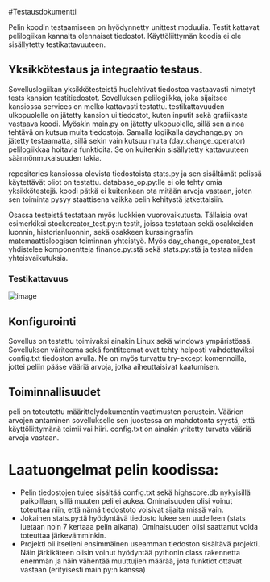 #Testausdokumentti

Pelin koodin testaamiseen on hyödynnetty unittest moduulia. Testit kattavat pelilogiikan kannalta olennaiset tiedostot. Käyttöliittymän koodia ei ole sisällytetty testikattavuuteen.

## Yksikkötestaus ja integraatio testaus.

Sovelluslogiikan yksikkötesteistä huolehtivat tiedostoa vastaavasti nimetyt tests kansion testitiedostot.
Sovelluksen pelilogiikka, joka sijaitsee kansiossa services on melko kattavasti testattu.
testikattavuuden ulkopuolelle on jätetty kansion ui tiedostot, kuten inputit sekä grafiikasta vastaava koodi. Myöskin main.py on jätetty ulkopuolelle, sillä sen ainoa tehtävä on kutsua muita tiedostoja. Samalla logiikalla daychange.py on jätetty testaamatta, sillä sekin vain kutsuu muita (day_change_operator) pelilogiikkaa hoitavia funktioita. Se on kuitenkin sisällytetty kattavuuteen säännönmukaisuuden takia.

repositories kansiossa olevista tiedostoista stats.py ja sen sisältämät pelissä käytettävät oliot on testattu. database_op.py:lle ei ole tehty omia yksikkötestejä. koodi pätkä ei kuitenkaan ota mitään arvoja vastaan, joten sen toiminta pysyy staattisena vaikka pelin kehitystä jatkettaisiin.

Osassa testeistä testataan myös luokkien vuorovaikutusta. Tällaisia ovat esimerkiksi stockcreator_test.py:n testit, joissa testataan sekä osakkeiden luonnin, historianluonnin, sekä osakkeen kurssingraafin matemaattisloogisen toiminnan yhteistyö. Myös day_change_operator_test yhdistelee komponentteja finance.py:stä sekä stats.py:stä ja testaa niiden yhteisvaikutuksia.

### Testikattavuus

![image](https://user-images.githubusercontent.com/117186747/206911653-a2264b73-eb45-4af9-b4a3-5348567da227.png)


## Konfigurointi
Sovellus on testattu toimivaksi ainakin Linux sekä windows ympäristössä.
Sovelluksen väriteema sekä fonttiteemat ovat tehty helposti vaihdettaviksi config.txt tiedoston avulla.
Ne on myös turvattu try-except komennoilla, jottei peliin pääse vääriä arvoja, jotka aiheuttaisivat kaatumisen.

## Toiminnallisuudet

peli on toteutettu määrittelydokumentin vaatimusten perustein. Väärien arvojen antaminen sovellukselle sen juostessa on mahdotonta syystä, että käyttöliittymänä toimii vai hiiri. config.txt on ainakin yritetty turvata vääriä arvoja vastaan.

# Laatuongelmat pelin koodissa:
- Pelin tiedostojen tulee sisältää config.txt sekä highscore.db nykyisillä paikoillaan, sillä muuten peli ei aukea. Ominaisuuden olisi voinut toteuttaa niin, että nämä tiedostoto voisivat sijaita missä vain.
-  Jokainen stats.py:tä hyödyntävä tiedosto lukee sen uudelleen (stats luetaan noin 7 kertaaa pelin aikana). Ominaisuuden olisi saattanut voida toteuttaa järkevämminkin.
-  Projekti oli itselleni ensimmäinen useamman tiedoston sisältävä projekti. Näin järkikäteen olisin voinut hyödyntää pythonin class rakennetta enemmän ja näin vähentää muuttujien määrää, jota funktiot ottavat vastaan (erityisesti main.py:n kanssa)

